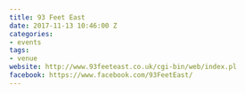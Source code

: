 ```yaml
---
title: 93 Feet East
date: 2017-11-13 10:46:00 Z
categories:
- events
tags:
- venue
website: http://www.93feeteast.co.uk/cgi-bin/web/index.pl
facebook: https://www.facebook.com/93FeetEast/
---
```


